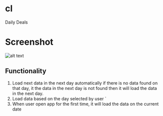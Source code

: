 # cl
Daily Deals

# Screenshot 
![alt text](https://github.com/thejuniordevops/cl/blob/master/daily.jpeg)
## Functionality
1. Load next data in the next day automatically if there is no data found on that day, it the data in the next day is not found then it will load the data in the next day.
2. Load data based on the day selected by user `
3. When user open app for the first time, it will load the data on the current date 


